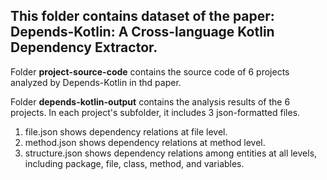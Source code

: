 ## This folder contains dataset of the paper: Depends-Kotlin: A Cross-language Kotlin Dependency Extractor.

Folder **project-source-code** contains the source code of 6 projects analyzed by Depends-Kotlin in thd paper.

Folder **depends-kotlin-output** contains the analysis results of the 6 projects. In each project's subfolder, it includes 3 json-formatted files. 
1. file.json shows dependency relations at file level.
2. method.json shows dependency relations at method level.
3. structure.json shows dependency relations among entities at all levels, including package, file, class, method, and variables.
